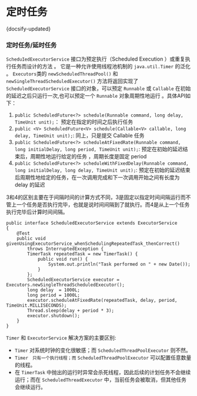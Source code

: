 # 定时任务
{docsify-updated}


### 定时任务/延时任务
`ScheduIedExecutorService` 接口为预定执行（Scheduled Execution ）或重复执行任务而设计的方法 。 它是一种允许使用线程池机制的 `java.util.Timer` 的泛化 。 `Executors`类的 `newScheduledThreadPool()` 和 `newSingleThreadScheduledExecutor()` 方法将返回实现了 `ScheduledExecutorService` 接口的对象，可以预定 `Runnable` 或 `Callable` 在初始的延迟之后只运行一次,也可以预定一个 `Runnable` 对象周期性地运行 。具体API如下：

1. `public ScheduledFuture<?> schedule(Runnable command, long delay, TimeUnit unit);`： 预定在指定的时间之后执行任务
2. `public <V> ScheduledFuture<V> schedule(Callable<V> callable, long delay, TimeUnit unit);`: 同上，只是提交 Callable 任务
3. `public ScheduledFuture<?> scheduleAtFixedRate(Runnable command, long initialDelay, long period, TimeUnit unit);`: 预定在初始的延迟结束后，周期性地运行给定的任务 ，周期长度是固定 period
4. `public ScheduledFuture<?> scheduleWithFixedDelay(Runnable command, long initialDelay, long delay, TimeUnit unit);`: 预定在初始的延迟结束后周期性地给定的任务，在一次调用完成和下一次调用开始之间有长度为 delay 的延迟

3和4的区别主要在于间隔时间的计算方式不同，3是固定以指定时间间隔运行而不管上一个任务是否执行完毕，也就是说时间间隔到了就执行。而4是从上一个任务执行完毕后计算时间间隔。

```
public interface ScheduledExecutorService extends ExecutorService 
{   
    @Test
    public void givenUsingExecutorService_whenSchedulingRepeatedTask_thenCorrect() 
        throws InterruptedException {
        TimerTask repeatedTask = new TimerTask() {
            public void run() {
                System.out.println("Task performed on " + new Date());
            }
        };
        ScheduledExecutorService executor = Executors.newSingleThreadScheduledExecutor();
        long delay  = 1000L;
        long period = 1000L;
        executor.scheduleAtFixedRate(repeatedTask, delay, period, TimeUnit.MILLISECONDS);
        Thread.sleep(delay + period * 3);
        executor.shutdown();
    }
}
```

`Timer` 和 `ExecutorService` 解决方案的主要区别:
+ `Timer` 对系统时钟的变化很敏感；而 `ScheduledThreadPoolExecutor` 则不然。
+ `Timer　只有一个执行线程；而` `ScheduledThreadPoolExecutor` 可以配置任意数量的线程。
+ 在 `TimerTask` 中抛出的运行时异常会杀死线程，因此后续的计划任务不会继续运行；而在 `ScheduledThreadExecutor` 中，当前任务会被取消，但其他任务会继续运行。

